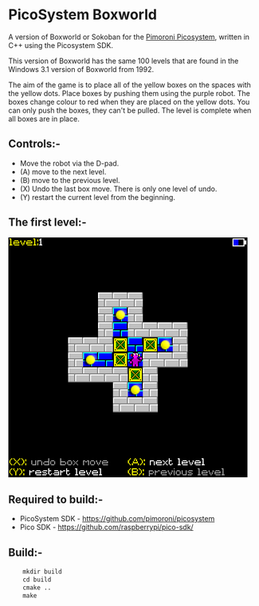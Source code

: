 # PicoSystem Boxworld

A version of Boxworld or Sokoban for the [Pimoroni Picosystem](https://shop.pimoroni.com/products/picosystem?variant=32369546985555), written in C++ using the Picosystem SDK.

This version of Boxworld has the same 100 levels that are found in the Windows 3.1 version of Boxworld from 1992.

The aim of the game is to place all of the yellow boxes on the spaces with the yellow dots. Place boxes by pushing them using the purple robot. The boxes change colour to red when they are placed on the yellow dots. You can only push the boxes, they can't be pulled. The level is complete when all boxes are in place.

## Controls:-
- Move the robot via the D-pad.
- (A) move to the next level.
- (B) move to the previous level.
- (X) Undo the last box move. There is only one level of undo.
- (Y) restart the current level from the beginning.

## The first level:-

![Boxworld Display](assets/boxworld.gif)

## Required to build:-
- PicoSystem SDK - https://github.com/pimoroni/picosystem
- Pico SDK - https://github.com/raspberrypi/pico-sdk/

## Build:-
```
    mkdir build
    cd build
    cmake ..
    make
```
